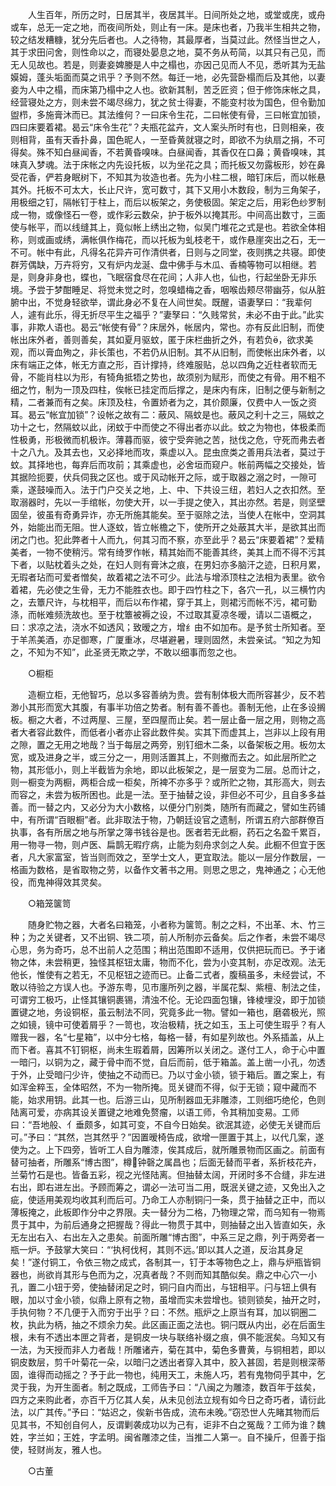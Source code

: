 <!-- { "loadSidebar": true } -->
　　人生百年，所历之时，日居其半，夜居其半。日间所处之地，或堂或庑，或舟或车，总无一定之地，而夜间所处，则止有一床。是床也者，乃我半生相共之物，较之结发糟糠，犹分先后者也。人之待物，其最厚者，当莫过此。然怪当世之人，其于求田问舍，则性命以之，而寝处晏息之地，莫不务从苟简，以其只有己见，而无人见故也。若是，则妻妾婢媵是人中之榻也，亦因己见而人不见，悉听其为无盐嫫姆，蓬头垢面而莫之讯乎？予则不然。每迁一地，必先营卧榻而后及其他，以妻妾为人中之榻，而床第乃榻中之人也。欲新其制，苦乏匠资；但于修饰床帐之具，经营寝处之方，则未尝不竭尽绵力，犹之贫士得妻，不能变村妆为国色，但令勤加盥栉，多施膏沐而已。其法维何？一曰床令生花，二曰帐使有骨，三曰帐宜加锁，四曰床要着裙。曷云“床令生花”？夫瓶花盆卉，文人案头所时有也，日则相亲，夜则相背，虽有天香扑鼻，国色昵人，一至昏黄就寝之时，即欲不为纨扇之捐，不可得矣。殊不知白昼闻香，不若黄昏嗅味。白昼闻香，其香仅在口鼻；黄昏嗅味，其味真入梦魂。法于床帐之内先设托板，以为坐花之具；而托板又勿露板形，妙在鼻受花香，俨若身眠树下，不知其为妆造也者。先为小柱二根，暗钉床后，而以帐悬其外。托板不可太大，长止尺许，宽可数寸，其下又用小木数段，制为三角架子，用极细之钉，隔帐钉于柱上，而后以板架之，务使极固。架定之后，用彩色纱罗制成一物，或像怪石一卷，或作彩云数朵，护于板外以掩其形。中间高出数寸，三面使与帐平，而以线缝其上，竟似帐上绣出之物，似吴门堆花之式是也。若欲全体相称，则或画或绣，满帐俱作梅花，而以托板为虬枝老干，或作悬崖突出之石，无一不可。帐中有此，凡得名花异卉可作清供者，日则与之同堂，夜则携之共寝。即使群芳偶缺，万卉将穷，又有炉内龙涎、盘中佛手与木瓜、香楠等物可以相继。若是，则身非身也，蝶也，飞眠宿食尽在花间；人非人也，仙也，行起坐卧无非乐境。予尝于梦酣睡足、将觉未觉之时，忽嗅蜡梅之香，咽喉齿颊尽带幽芬，似从脏腑中出，不觉身轻欲举，谓此身必不复在人间世矣。既醒，语妻孥曰：“我辈何人，遽有此乐，得无折尽平生之福乎？”妻孥曰：“久贱常贫，未必不由于此。”此实事，非欺人语也。曷云“帐使有骨”？床居外，帐居内，常也。亦有反此旧制，而使帐出床外者，善则善矣，其如夏月驱蚊，匿于床栏曲折之外，有若负，欲求美观，而以膏血殉之，非长策也，不若仍从旧制。其不从旧制，而使帐出床外者，以床有端正之体，帐无方直之形，百计撑持，终难服贴，总以四角之近柱者软而无骨，不能肖柱以为形，有犄角抵牾之势也，故须别为赋形，而使之有骨。用不粗不细之竹，制为一顶及四柱，俟帐已挂定而后撑之，是床内有床，旧制之便与新制之精，二者兼而有之矣。床顶及柱，令置娇者为之，其价颇廉，仅费中人一饭之资耳。曷云“帐宜加锁”？设帐之故有二：蔽风、隔蚊是也。蔽风之利十之三，隔蚊之功十之七，然隔蚊以此，闭蚊于中而使之不得出者亦以此。蚊之为物也，体极柔而性极勇，形极微而机极诈。薄暮而驱，彼宁受奔驰之苦，挞伐之危，守死而弗去者十之八九。及其去也，又必择地而攻，乘虚以入。昆虫庶类之善用兵法者，莫过于蚊。其择地也，每弃后而攻前；其乘虚也，必舍垣而窥户。帐前两幅之交接处，皆其据险扼要，伏兵伺我之区也。或于风动帐开之际，或于取器之溺之时，一隙可乘，遂鼓噪而入。法于门户交关之地，上、中、下共设三纽，若妇人之衣扣然。至取溺器时，先以一手绾帐，勿使大开，以一手提之使入，其出亦然。若是，则坚壁固垒，彼虽有奇勇异诈，亦无所施其能矣。至于驱除之法，当使人在帐中，空洞其外，始能出而无阻。世人逐蚊，皆立帐檐之下，使所开之处蔽其大半，是欲其出而闭之门也。犯此弊者十人而九，何其习而不察，亦至此乎？曷云“床要着裙”？爱精美者，一物不使稍污。常有绮罗作帐，精其始而不能善其终，美其上而不得不污其下者，以贴枕着头之处，在妇人则有膏沐之痕，在男妇亦多脑汗之迹，日积月累，无瑕者玷而可爱者憎矣，故着裙之法不可少。此法与增添顶柱之法相为表里。欲令着裙，先必使之生骨，无力不能胜衣也。即于四竹柱之下，各穴一孔，以三横竹内之，去簟尺许，与枕相平，而后以布作裙，穿于其上，则裙污而帐不污，裙可勤涤，而帐难频洗故也。至于枕簟被褥之设，不过取其夏凉冬暧，请以二语概之，曰：求凉之法，浇水不如透风；致暧之方，增纟由不如加布。是予贫士所知者。至于羊羔美酒，亦足御寒，广厦重冰，尽堪避暑，理则固然，未尝亲试。“知之为知之，不知为不知”，此圣贤无欺之学，不敢以细事而忽之也。

　　○橱柜

　　造橱立柜，无他智巧，总以多容善纳为贵。尝有制体极大而所容甚少，反不若渺小其形而宽大其腹，有事半功倍之势者。制有善不善也。善制无他，止在多设搁板。橱之大者，不过两屋、三屋，至四屋而止矣。若一层止备一层之用，则物之高者大者容此数件，而低者小者亦止容此数件矣。实其下而虚其上，岂非以上段有用之隙，置之无用之地哉？当于每层之两旁，别钉细木二条，以备架板之用。板勿太宽，或及进身之半，或三分之一，用则活置其上，不则撤而去之。如此层所贮之物，其形低小，则上半截皆为余地，即以此板架之，是一层变为二层。总而计之，则一橱变为两橱，两柜合成一柜矣，所裨不亦多乎？或所贮之物，其形高大，则去而容之，未尝为板所困也。此是一法。至于抽替之设，非但必不可少，且自多多益善。而一替之内，又必分为大小数格，以便分门别类，随所有而藏之，譬如生药铺中，有所谓“百眼橱”者。此非取法于物，乃朝廷设官之遗制，所谓五府六部群僚百执事，各有所居之地与所掌之簿书钱谷是也。医者若无此橱，药石之名盈千累百，用一物寻一物，则卢医、扁鹊无暇疗病，止能为刻舟求剑之人矣。此橱不但宜于医者，凡大家富室，皆当则而效之，至学士文人，更宜取法。能以一层分作数层，一格画为数格，是省取物之劳，以备作文著书之用。则思之思之，鬼神通之；心无他役，而鬼神得效其灵矣。

　　○箱笼箧笥

　　随身贮物之器，大者名曰箱笼，小者称为箧笥。制之之料，不出革、木、竹三种；为之关键者，又不出铜、铁二项，前人所制亦云备矣。后之作者，未尝不竭尽心思，务为奇巧，总不出前人之范围；稍出范围即不适用，仅供把玩而已。予于诸物之体，未尝稍更，独怪其枢钮太庸，物而不化，尝为小变其制，亦足改观。法无他长，惟使有之若无，不见枢钮之迹而已。止备二式者，腹稿虽多，未经尝试，不敢以待验之方误人也。予游东粤，见市廛所列之器，半属花梨、紫檀、制法之佳，可谓穷工极巧，止怪其镶铜裹锡，清浊不伦。无论四面包镶，锋棱埋没，即于加锁置键之地，务设铜枢，虽云制法不同，究竟多此一物。譬如一箱也，磨砻极光，照之如镜，镜中可使着屑乎？一笥也，攻治极精，抚之如玉，玉上可使生瑕乎？有人赠我一器，名“七星箱”，以中分七格，每格一替，有如星列故也。外系插盖，从上而下者。喜其不钉铜枢，尚未生瑕着屑，因筹所以关闭之。遂付工人，命于心中置一暗闩，以铜为之，藏于骨中而不觉，自后而前，低于箱盖。盖上凿一小孔，勿透于外，止受暗闩少许，使抽之不动而已。乃以寸金小锁，锁于箱后。置之案上，有如浑金粹玉，全体昭然，不为一物所掩。觅关键而不得，似于无锁；窥中藏而不能，始求用钥。此其一也。后游三山，见所制器皿无非雕漆，工则细巧绝伦，色则陆离可爱，亦病其设关置键之地难免赘瘤，以语工师，令其稍加变易。工师曰：“吾地般、亻垂颇多，如其可变，不自今日始矣。欲泯其迹，必使无关键而后可。”予曰：“其然，岂其然乎？”因置暧椅告成，欲增一匣置于其上，以代几案，遂使为之。上下四旁，皆听工人自为雕漆，俟其成后，就所雕景物而区画之。前面有替可抽者，所雕系“博古图”，樽钟磬之属昌也；后面无替而平者，系折枝花卉，兰菊竹石是也。皆备五彩，视之光怪陆离。但抽替太阔，开闭时多不合缝，非左进右出，即右进左出。予顾而筹之，谓必一法可当二用，既泯关键之迹，又免出入之疵，使适用美观均收其利而后可。乃命工人亦制铜闩一条，贯于抽替之正中，而以薄板掩之，此板即作分中之界限。夫一替分为二格，乃物理之常，而乌知有一物焉贯于其中，为前后通身之把握哉？得此一物贯于其中，则抽替之出入皆直如矢，永无左出右入、右出左入之患矣。前面所雕“博古图”，中系三足之鼎，列于两旁者一瓶一炉。予鼓掌大笑曰：“‘执柯伐柯，其则不远。’即以其人之道，反治其身足矣！”遂付铜工，令依三物之成式，各制其一，钉于本等物色之上，鼎与炉瓶皆铜器也，尚欲肖其形与色而为之，况真者哉？不则而知其酷似矣。鼎之中心穴一小孔，置二小钮于旁，使抽替闭足之时，铜闩自内而出，与钮相平。闩与钮上俱有眼，加以寸金小锁，似鼎上原有之物，虽增而实未尝增也。锁则锁矣，抽开之时，手执何物？不几便于入而穷于出乎？曰：不然。瓶炉之上原当有耳，加以铜圈二枚，执此为柄，抽之不烦余力矣。此区画正面之法也。铜闩既从内出，必在后面生根，未有不透出本匣之背者，是铜皮一块与联络补缀之痕，俱不能泯矣。乌知又有一法，为天授而非人力者哉！所雕诸卉，菊在其中，菊色多曹黄，与铜相若，即以铜皮数层，剪千叶菊花一朵，以暗闩之透出者穿入其中，胶入甚固，若是则根深蒂固，谁得而动摇之？予于此一物也，纯用天工，未施人巧，若有鬼物伺乎其中，乞灵于我，为开生面者。制之既成，工师告予曰：“八闽之为雕漆，数百年于兹矣，四方之来购此者，亦百千万亿其人矣，从未见创法立规有如今日之奇巧者，请衍此法，以广其传。”予曰：“姑迟之，俟新书告成，流布未晚。”窃恐世人先睹其物而后见其书，不知创自何人，反谓剿袭成功以为己有，讵非不白之冤哉？工师为谁？魏姓，字兰如；王姓，字孟明。闽省雕漆之佳，当推二人第一。自不操斤，但善于指使，轻财尚友，雅人也。

　　○古董

